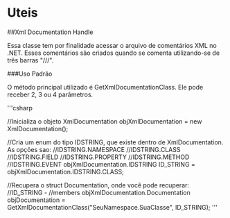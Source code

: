 Uteis
=====

##Xml Documentation Handle


Essa classe tem por finalidade acessar o arquivo de comentários XML no .NET. Esses comentários são criados quando se comenta utilizando-se de três barras "///".


###Uso Padrão

O método principal utilizado é GetXmlDocumentationClass. Ele pode receber 2, 3 ou 4 parâmetros.

'''csharp

//Inicializa o objeto
XmlDocumentation objXmlDocumentation = new XmlDocumentation();

//Cria um enum do tipo IDSTRING, que existe dentro de XmlDocumentation. As opções sao:
//IDSTRING.NAMESPACE
//IDSTRING.CLASS
//IDSTRING.FIELD
//IDSTRING.PROPERTY
//IDSTRING.METHOD
//IDSTRING.EVENT
objXmlDocumentation.IDSTRING ID_STRING = objXmlDocumentation.IDSTRING.CLASS;

//Recupera o struct Documentation, onde você pode recuperar:
//ID_STRING -
//members
objXmlDocumentation.Documentation objDocumentation = 
  GetXmlDocumentationClass("SeuNamespace.SuaClasse", ID_STRING);
'''
  



